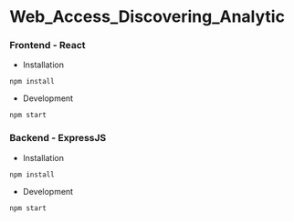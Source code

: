 # Web_Access_Discovering_Analytic

### Frontend - React
- Installation
```
npm install
```
- Development
```
npm start
```

### Backend - ExpressJS
- Installation
```
npm install
```
- Development
```
npm start
```
